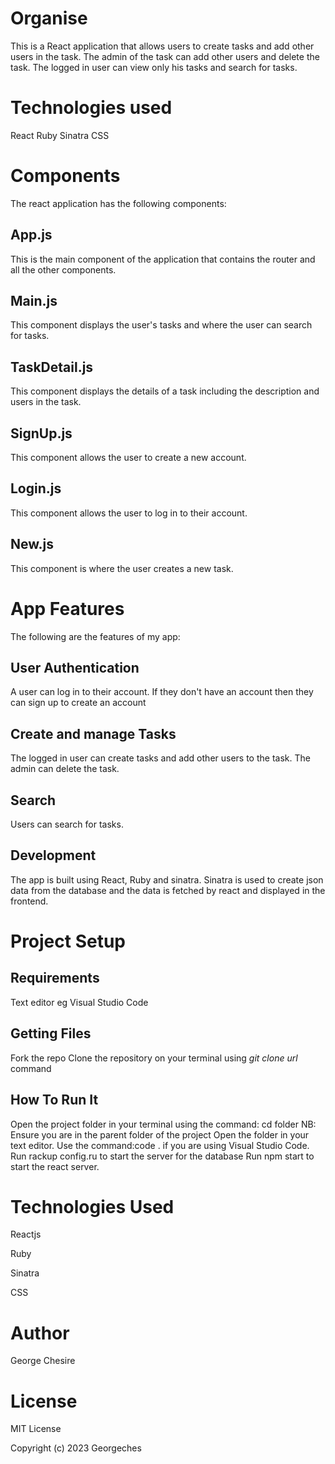 # Organise
This is a React application that allows users to create tasks and add other users in the task. The admin of the task can add other users and delete the task. The logged in user can view only his tasks and search for tasks.

# Technologies used
React
Ruby
Sinatra
CSS

# Components
The react application has the following components:

## App.js
This is the main component of the application that contains the router and all the other components.

## Main.js
This component displays the user's tasks and where the user can search for tasks.

## TaskDetail.js
This component displays the details of a task including the description and users in the task.

## SignUp.js
This component allows the user to create a new account.

## Login.js
This component allows the user to log in to their account.

## New.js
This component is where the user creates a new task.

# App Features
The following are the features of my app:
## User Authentication
A user can log in to their account. If they don't have an account then they can sign up to create an account

## Create and manage Tasks
The logged in user can create tasks and add other users to the task. The admin can delete the task.

## Search
Users can search for tasks.

## Development
The app is built using React, Ruby and sinatra. Sinatra is used to create json data from the database and the data is fetched by react and displayed in the frontend.

# Project Setup
## Requirements
Text editor eg Visual Studio Code

## Getting Files
Fork the repo
Clone the repository on your terminal using *git clone url* command

## How To Run It
Open the project folder in your terminal using the command: cd folder NB: Ensure you are in the parent folder of the project
Open the folder in your text editor. Use the command:code . if you are using Visual Studio Code.
Run rackup config.ru to start the server for the database
Run npm start to start the react server.

# Technologies Used
Reactjs

Ruby

Sinatra

CSS

# Author
George Chesire

# License
MIT License

Copyright (c) 2023 Georgeches